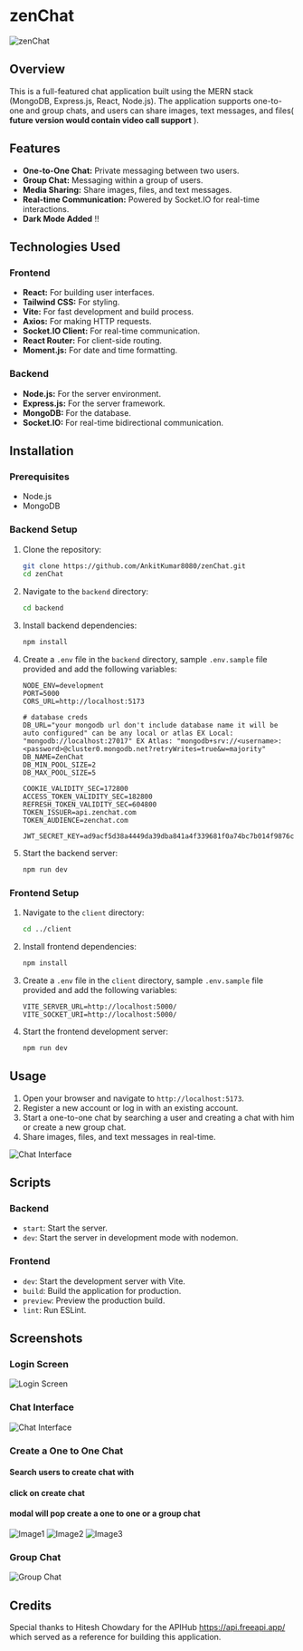 # zenChat

![zenChat](./screenshots/hero_dark.png)

## Overview

This is a full-featured chat application built using the MERN stack (MongoDB, Express.js, React, Node.js). The application supports one-to-one and group chats, and users can share images, text messages, and files( **future version would contain video call support** ). 

## Features

- **One-to-One Chat:** Private messaging between two users.
- **Group Chat:** Messaging within a group of users.
- **Media Sharing:** Share images, files, and text messages.
- **Real-time Communication:** Powered by Socket.IO for real-time interactions.
- **Dark Mode Added** !!

## Technologies Used

### Frontend

- **React:** For building user interfaces.
- **Tailwind CSS:** For styling.
- **Vite:** For fast development and build process.
- **Axios:** For making HTTP requests.
- **Socket.IO Client:** For real-time communication.
- **React Router:** For client-side routing.
- **Moment.js:** For date and time formatting.

### Backend

- **Node.js:** For the server environment.
- **Express.js:** For the server framework.
- **MongoDB:** For the database.
- **Socket.IO:** For real-time bidirectional communication.

## Installation

### Prerequisites

- Node.js
- MongoDB

### Backend Setup

1. Clone the repository:

   ```sh
   git clone https://github.com/AnkitKumar8080/zenChat.git
   cd zenChat
   ```

2. Navigate to the `backend` directory:

   ```sh
   cd backend
   ```

3. Install backend dependencies:

   ```sh
   npm install
   ```

4. Create a `.env` file in the `backend` directory, sample `.env.sample` file provided and add the following variables:

   ```env
   NODE_ENV=development
   PORT=5000
   CORS_URL=http://localhost:5173

   # database creds
   DB_URL="your mongodb url don't include database name it will be auto configured" can be any local or atlas EX Local: "mongodb://localhost:27017" EX Atlas: "mongodb+srv://<username>:<password>@cluster0.mongodb.net?retryWrites=true&w=majority"
   DB_NAME=ZenChat
   DB_MIN_POOL_SIZE=2
   DB_MAX_POOL_SIZE=5

   COOKIE_VALIDITY_SEC=172800 
   ACCESS_TOKEN_VALIDITY_SEC=182800 
   REFRESH_TOKEN_VALIDITY_SEC=604800 
   TOKEN_ISSUER=api.zenchat.com
   TOKEN_AUDIENCE=zenchat.com

   JWT_SECRET_KEY=ad9acf5d38a4449da39dba841a4f339681f0a74bc7b014f9876cba55f48563fd

   ```

5. Start the backend server:

   ```sh
   npm run dev
   ```

### Frontend Setup

1. Navigate to the `client` directory:

   ```sh
   cd ../client
   ```

2. Install frontend dependencies:

   ```sh
   npm install
   ```

3. Create a `.env` file in the `client` directory, sample `.env.sample` file provided and add the following variables:

   ```env
   VITE_SERVER_URL=http://localhost:5000/
   VITE_SOCKET_URI=http://localhost:5000/
   ```

4. Start the frontend development server:

   ```sh
   npm run dev
   ```

## Usage

1. Open your browser and navigate to `http://localhost:5173`.
2. Register a new account or log in with an existing account.
3. Start a one-to-one chat by searching a user and creating a chat with him or create a new group chat.
4. Share images, files, and text messages in real-time.

![Chat Interface](./screenshots/chat_interface.png)

## Scripts

### Backend

- `start`: Start the server.
- `dev`: Start the server in development mode with nodemon.

### Frontend

- `dev`: Start the development server with Vite.
- `build`: Build the application for production.
- `preview`: Preview the production build.
- `lint`: Run ESLint.

## Screenshots

### Login Screen
![Login Screen](./screenshots/login_dark.png)

### Chat Interface
![Chat Interface](./screenshots/hero_light.png)

### Create a One to One Chat
#### Search users to create chat with
#### click on create chat 
#### modal will pop create a one  to one or a group chat 

![Image1](./screenshots/searchUsers.png) ![Image2](./screenshots/createChatModal.png) ![Image3](./screenshots/createGroupChatModal2.png)

### Group Chat
![Group Chat](./screenshots/createdGroupChat.png)

## Credits

Special thanks to Hitesh Chowdary for the APIHub https://api.freeapi.app/  which served as a reference for building this application.
